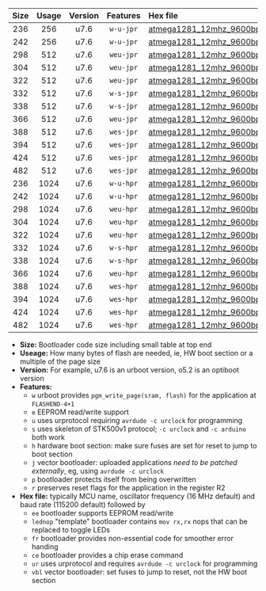 |Size|Usage|Version|Features|Hex file|
|:-:|:-:|:-:|:-:|:--|
|236|256|u7.6|`w-u-jpr`|[atmega1281_12mhz_9600bps_ur_vbl.hex](https://raw.githubusercontent.com/stefanrueger/urboot/main//atmega1281_12mhz_9600bps_ur_vbl.hex)|
|242|256|u7.6|`w-u-jpr`|[atmega1281_12mhz_9600bps_lednop_ur_vbl.hex](https://raw.githubusercontent.com/stefanrueger/urboot/main//atmega1281_12mhz_9600bps_lednop_ur_vbl.hex)|
|298|512|u7.6|`weu-jpr`|[atmega1281_12mhz_9600bps_ee_ur_vbl.hex](https://raw.githubusercontent.com/stefanrueger/urboot/main//atmega1281_12mhz_9600bps_ee_ur_vbl.hex)|
|304|512|u7.6|`weu-jpr`|[atmega1281_12mhz_9600bps_ee_lednop_ur_vbl.hex](https://raw.githubusercontent.com/stefanrueger/urboot/main//atmega1281_12mhz_9600bps_ee_lednop_ur_vbl.hex)|
|322|512|u7.6|`weu-jpr`|[atmega1281_12mhz_9600bps_ee_lednop_fr_ur_vbl.hex](https://raw.githubusercontent.com/stefanrueger/urboot/main//atmega1281_12mhz_9600bps_ee_lednop_fr_ur_vbl.hex)|
|332|512|u7.6|`w-s-jpr`|[atmega1281_12mhz_9600bps_vbl.hex](https://raw.githubusercontent.com/stefanrueger/urboot/main//atmega1281_12mhz_9600bps_vbl.hex)|
|338|512|u7.6|`w-s-jpr`|[atmega1281_12mhz_9600bps_lednop_vbl.hex](https://raw.githubusercontent.com/stefanrueger/urboot/main//atmega1281_12mhz_9600bps_lednop_vbl.hex)|
|366|512|u7.6|`weu-jpr`|[atmega1281_12mhz_9600bps_ee_lednop_fr_ce_ur_vbl.hex](https://raw.githubusercontent.com/stefanrueger/urboot/main//atmega1281_12mhz_9600bps_ee_lednop_fr_ce_ur_vbl.hex)|
|388|512|u7.6|`wes-jpr`|[atmega1281_12mhz_9600bps_ee_vbl.hex](https://raw.githubusercontent.com/stefanrueger/urboot/main//atmega1281_12mhz_9600bps_ee_vbl.hex)|
|394|512|u7.6|`wes-jpr`|[atmega1281_12mhz_9600bps_ee_lednop_vbl.hex](https://raw.githubusercontent.com/stefanrueger/urboot/main//atmega1281_12mhz_9600bps_ee_lednop_vbl.hex)|
|424|512|u7.6|`wes-jpr`|[atmega1281_12mhz_9600bps_ee_lednop_fr_vbl.hex](https://raw.githubusercontent.com/stefanrueger/urboot/main//atmega1281_12mhz_9600bps_ee_lednop_fr_vbl.hex)|
|482|512|u7.6|`wes-jpr`|[atmega1281_12mhz_9600bps_ee_lednop_fr_ce_vbl.hex](https://raw.githubusercontent.com/stefanrueger/urboot/main//atmega1281_12mhz_9600bps_ee_lednop_fr_ce_vbl.hex)|
|236|1024|u7.6|`w-u-hpr`|[atmega1281_12mhz_9600bps_ur.hex](https://raw.githubusercontent.com/stefanrueger/urboot/main//atmega1281_12mhz_9600bps_ur.hex)|
|242|1024|u7.6|`w-u-hpr`|[atmega1281_12mhz_9600bps_lednop_ur.hex](https://raw.githubusercontent.com/stefanrueger/urboot/main//atmega1281_12mhz_9600bps_lednop_ur.hex)|
|298|1024|u7.6|`weu-hpr`|[atmega1281_12mhz_9600bps_ee_ur.hex](https://raw.githubusercontent.com/stefanrueger/urboot/main//atmega1281_12mhz_9600bps_ee_ur.hex)|
|304|1024|u7.6|`weu-hpr`|[atmega1281_12mhz_9600bps_ee_lednop_ur.hex](https://raw.githubusercontent.com/stefanrueger/urboot/main//atmega1281_12mhz_9600bps_ee_lednop_ur.hex)|
|322|1024|u7.6|`weu-hpr`|[atmega1281_12mhz_9600bps_ee_lednop_fr_ur.hex](https://raw.githubusercontent.com/stefanrueger/urboot/main//atmega1281_12mhz_9600bps_ee_lednop_fr_ur.hex)|
|332|1024|u7.6|`w-s-hpr`|[atmega1281_12mhz_9600bps.hex](https://raw.githubusercontent.com/stefanrueger/urboot/main//atmega1281_12mhz_9600bps.hex)|
|338|1024|u7.6|`w-s-hpr`|[atmega1281_12mhz_9600bps_lednop.hex](https://raw.githubusercontent.com/stefanrueger/urboot/main//atmega1281_12mhz_9600bps_lednop.hex)|
|366|1024|u7.6|`weu-hpr`|[atmega1281_12mhz_9600bps_ee_lednop_fr_ce_ur.hex](https://raw.githubusercontent.com/stefanrueger/urboot/main//atmega1281_12mhz_9600bps_ee_lednop_fr_ce_ur.hex)|
|388|1024|u7.6|`wes-hpr`|[atmega1281_12mhz_9600bps_ee.hex](https://raw.githubusercontent.com/stefanrueger/urboot/main//atmega1281_12mhz_9600bps_ee.hex)|
|394|1024|u7.6|`wes-hpr`|[atmega1281_12mhz_9600bps_ee_lednop.hex](https://raw.githubusercontent.com/stefanrueger/urboot/main//atmega1281_12mhz_9600bps_ee_lednop.hex)|
|424|1024|u7.6|`wes-hpr`|[atmega1281_12mhz_9600bps_ee_lednop_fr.hex](https://raw.githubusercontent.com/stefanrueger/urboot/main//atmega1281_12mhz_9600bps_ee_lednop_fr.hex)|
|482|1024|u7.6|`wes-hpr`|[atmega1281_12mhz_9600bps_ee_lednop_fr_ce.hex](https://raw.githubusercontent.com/stefanrueger/urboot/main//atmega1281_12mhz_9600bps_ee_lednop_fr_ce.hex)|

- **Size:** Bootloader code size including small table at top end
- **Useage:** How many bytes of flash are needed, ie, HW boot section or a multiple of the page size
- **Version:** For example, u7.6 is an urboot version, o5.2 is an optiboot version
- **Features:**
  + `w` urboot provides `pgm_write_page(sram, flash)` for the application at `FLASHEND-4+1`
  + `e` EEPROM read/write support
  + `u` uses urprotocol requiring `avrdude -c urclock` for programming
  + `s` uses skeleton of STK500v1 protocol; `-c urclock` and `-c arduino` both work
  + `h` hardware boot section: make sure fuses are set for reset to jump to boot section
  + `j` vector bootloader: uploaded applications *need to be patched externally*, eg, using `avrdude -c urclock`
  + `p` bootloader protects itself from being overwritten
  + `r` preserves reset flags for the application in the register R2
- **Hex file:** typically MCU name, oscillator frequency (16 MHz default) and baud rate (115200 default) followed by
  + `ee` bootloader supports EEPROM read/write
  + `lednop` "template" bootloader contains `mov rx,rx` nops that can be replaced to toggle LEDs
  + `fr` bootloader provides non-essential code for smoother error handing
  + `ce` bootloader provides a chip erase command
  + `ur` uses urprotocol and requires `avrdude -c urclock` for programming
  + `vbl` vector bootloader: set fuses to jump to reset, not the HW boot section
